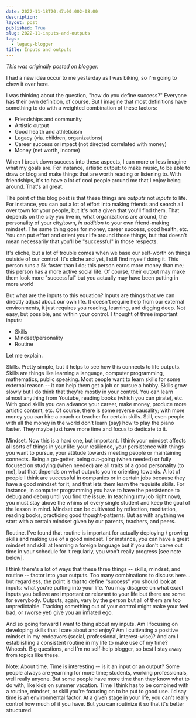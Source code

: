 ```yaml
---
date: 2022-11-18T20:47:00.002-08:00
description: 
layout: post
published: True
slug: 2022-11-inputs-and-outputs
tags:
  - legacy-blogger
title: Inputs and outputs
---
```


*This was originally posted on blogger.*

I had a new idea occur to me yesterday as I was biking, so I'm going to chew it over here.

I was thinking about the question, "how do you define success?" Everyone has their own definition, of course. But I imagine that most definitions have something to do with a weighted combination of these factors:

* Friendships and community
* Artistic output
* Good health and athleticism
* Legacy (via. children, organizations)
* Career success or impact (not directed correlated with money)
* Money (net worth, income)

When I break down success into these aspects, I can more or less imagine what my goals are. For instance, artistic output: to make music, to be able to draw or blog and make things that are worth reading or listening to. With friendships, it's to have a lot of cool people around me that I enjoy being around. That's all great.  


The point of this blog post is that these things are *outputs* not *inputs* to life. For instance, you can put a lot of effort into making friends and search all over town for your people, but it's not a given that you'll find them. That depends on the city you live in, what organizations are around, the personality of your city/town, *in addition* to your own friend-making mindset. The same thing goes for money, career success, good health, etc. You can put effort and orient your life around those things, but that doesn't mean necessarily that you'll be "successful" in those respects.

It's cliche, but a lot of trouble comes when we base our self-worth on things outside of our control. It's cliche and yet, I still find myself doing it. This person runs a 5k faster than I do; this person earns more money than me; this person has a more active social life. Of course, their output may make them look more "successful" but you actually may have been putting in more work!

But what are the inputs to this equation? Inputs are things that we can directly adjust about our own life. It doesn't require help from our external environments, it just requires you reading, learning, and digging deep. Not easy, but possible, and within your control. I thought of three important inputs:

* Skills
* Mindset/personality
* Routine

Let me explain.

Skills. Pretty simple, but it helps to see how this connects to life outputs. Skills are things like learning a language, computer programming, mathematics, public speaking. Most people want to learn skills for some external reason -- it can help them get a job or pursue a hobby. Skills grow slowly but I do think that they're mostly in your control. You can learn almost anything from Youtube, reading books (which you can pirate), etc. With good skills you can advance your career, make money, produce more artistic content, etc. Of course, there is some reverse causality; with more money you can hire a coach or teacher for certain skills. Still, even people with all the money in the world don't learn (say) how to play the piano faster. They maybe just have more time and focus to dedicate to it.

Mindset. Now this is a hard one, but important. I think your mindset affects all sorts of things in your life: your resilience, your persistence with things you want to pursue, your attitude towards meeting people or maintaining connects. Being a go-getter, being out-going (when needed) or fully focused on studying (when needed) are all traits of a good personality (to me), but that depends on what outputs you're orienting towards. A lot of people I think are successful in companies or in certain jobs because they have a good mindset for it, and that lets them learn the requisite skills. For instance, in computer programming you have to have the persistence to debug and debug until you find the issue. In teaching (my job right now), you must stay above the whims of every single student and keep the goal of the lesson in mind. Mindset can be cultivated by reflection, meditation, reading books, practicing good thought-patterns. But as with anything we start with a certain mindset given by our parents, teachers, and peers.

Routine. I've found that routine is important for actually deploying / growing skills and making use of a good mindset. For instance, you can have a great mindset and skill at learning a foreign language but if you don't carve out time in your schedule for it regularly, you won't really progress [see note below].  


I think there's a lot of ways that these three things -- skills, mindset, and routine -- factor into your outputs. Too many combinations to discuss here... but regardless, the point is that to define "success" you should look at inputs: what you're putting into your life. You may disagree on what exact inputs you believe are important or relevant to your life but there are some for everybody. Outputs, again, vary by the person but all of them are too unpredictable. Tracking something out of your control might make your feel bad, or (worse yet) give you an inflated ego.  


And so going forward I want to thing about my inputs. Am I focusing on developing skills that I care about and enjoy? Am I cultivating a positive mindset in my endeavors (social, professional, interest-wise)? And am I establishing a consistent routine in my life to make use of my time? Whoosh. Big questions, and I'm no self-help blogger, so best I stay away from topics like these.  


Note: About time. Time is interesting -- is it an input or an output? Some people always are yearning for more time; students, working professionals, well really anyone. But some people have more time than they know what to do with, like kids on summer vacation. Time I think has to be combined with a routine, mindset, or skill you're focusing on to be put to good use. I'd say time is an environmental factor. At a given stage in your life, you can't really control how much of it you have. But you can routinize it so that it's better structured.  


